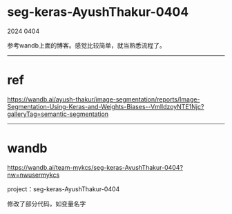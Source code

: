 # seg-keras-AyushThakur-0404

2024 0404

参考wandb上面的博客。感觉比较简单，就当熟悉流程了。

---

# ref
https://wandb.ai/ayush-thakur/image-segmentation/reports/Image-Segmentation-Using-Keras-and-Weights-Biases--VmlldzoyNTE1Njc?galleryTag=semantic-segmentation

---

# wandb

https://wandb.ai/team-mykcs/seg-keras-AyushThakur-0404?nw=nwusermykcs

project：seg-keras-AyushThakur-0404

修改了部分代码，如变量名字
